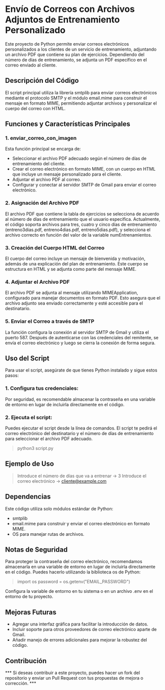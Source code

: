 # Envío de Correos con Archivos Adjuntos de Entrenamiento Personalizado
Este proyecto de Python permite enviar correos electrónicos personalizados a los clientes de un servicio de entrenamiento, adjuntando un archivo PDF que contiene su plan de ejercicios. Dependiendo del número de días de entrenamiento, se adjunta un PDF específico en el correo enviado al cliente.

## Descripción del Código
El script principal utiliza la librería smtplib para enviar correos electrónicos mediante el protocolo SMTP y el módulo email.mime para construir el mensaje en formato MIME, permitiendo adjuntar archivos y personalizar el cuerpo del correo con HTML.

## Funciones y Características Principales
### 1. enviar_correo_con_imagen
Esta función principal se encarga de:
- Seleccionar el archivo PDF adecuado según el número de días de entrenamiento del cliente.
- Crear el correo electrónico en formato MIME, con un cuerpo en HTML que incluye un mensaje personalizado para el cliente.
- Adjuntar el archivo PDF al correo.
- Configurar y conectar al servidor SMTP de Gmail para enviar el correo electrónico.
### 2. Asignación del Archivo PDF
El archivo PDF que contiene la tabla de ejercicios se selecciona de acuerdo al número de días de entrenamiento que el usuario especifica. Actualmente, el código soporta archivos para tres, cuatro y cinco días de entrenamiento (entreno3dias.pdf, entreno4dias.pdf, entreno5dias.pdf), y selecciona el archivo correcto en función del valor de la variable numEntrenamientos.

### 3. Creación del Cuerpo HTML del Correo
El cuerpo del correo incluye un mensaje de bienvenida y motivación, además de una explicación del plan de entrenamiento. Este cuerpo se estructura en HTML y se adjunta como parte del mensaje MIME.

### 4. Adjuntar el Archivo PDF
El archivo PDF se adjunta al mensaje utilizando MIMEApplication, configurado para manejar documentos en formato PDF. Esto asegura que el archivo adjunto sea enviado correctamente y esté accesible para el destinatario.

### 5. Enviar el Correo a través de SMTP
La función configura la conexión al servidor SMTP de Gmail y utiliza el puerto 587. Después de autenticarse con las credenciales del remitente, se envía el correo electrónico y luego se cierra la conexión de forma segura.

## Uso del Script
Para usar el script, asegúrate de que tienes Python instalado y sigue estos pasos:

### 1. Configura tus credenciales: 
Por seguridad, es recomendable almacenar la contraseña en una variable de entorno en lugar de incluirla directamente en el código.
### 2. Ejecuta el script:
Puedes ejecutar el script desde la línea de comandos. El script te pedirá el correo electrónico del destinatario y el número de días de entrenamiento para seleccionar el archivo PDF adecuado.

> python3 script.py

## Ejemplo de Uso

> Introduce el número de días que va a entrenar -> 3
> Introduce el correo electrónico -> cliente@example.com

## Dependencias
Este código utiliza solo módulos estándar de Python:

- smtplib
- email.mime para construir y enviar el correo electrónico en formato MIME.
- OS para manejar rutas de archivos.

## Notas de Seguridad
Para proteger la contraseña del correo electrónico, recomendamos almacenarla en una variable de entorno en lugar de incluirla directamente en el código. Puedes hacerlo utilizando la biblioteca os de Python:

> import os
> password = os.getenv("EMAIL_PASSWORD")

Configura la variable de entorno en tu sistema o en un archivo .env en el entorno de tu proyecto.

## Mejoras Futuras
- Agregar una interfaz gráfica para facilitar la introducción de datos.
- Incluir soporte para otros proveedores de correo electrónico aparte de Gmail.
- Añadir manejo de errores adicionales para mejorar la robustez del código.

## Contribución
*** Si deseas contribuir a este proyecto, puedes hacer un fork del repositorio y enviar un Pull Request con tus propuestas de mejora o corrección. ***
